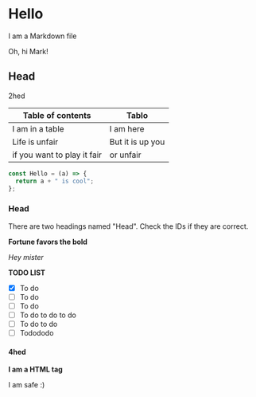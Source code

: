 # Hello

I am a Markdown file

Oh, hi Mark!

## Head

2hed

| Table of contents           | Tablo            |
| --------------------------- | ---------------- |
| I am in a table             | I am here        |
| Life is unfair              | But it is up you |
| if you want to play it fair | or unfair        |

```js
const Hello = (a) => {
  return a + " is cool";
};
```

### Head

There are two headings named "Head".
Check the IDs if they are correct.

**Fortune favors the bold**

_Hey mister_

**TODO LIST**

- [x] To do
- [ ] To do
- [ ] To do
- [ ] To do to do to do
- [ ] To do to do
- [ ] Todododo

#### 4hed

<b>I am a HTML tag</b>

<!-- Hello I am a comment -->

<script>alert("I am a DANGEROUS HTML tag!")</script>

I am safe :)
